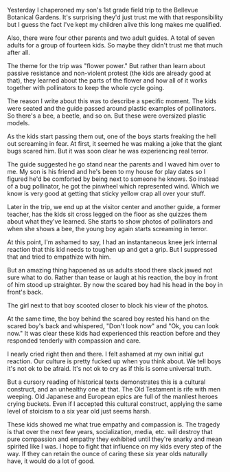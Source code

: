 Yesterday I chaperoned my son's 1st grade field trip to the Bellevue Botanical Gardens. It's surprising they'd just trust me with that responsibility but I guess the fact I've kept my children alive this long makes me qualified.

Also, there were four other parents and two adult guides. A total of seven adults for a group of fourteen kids. So maybe they didn't trust me that much after all.

The theme for the trip was "flower power." But rather than learn about passive resistance and non-violent protest (the kids are already good at that), they learned about the parts of the flower and how all of it works together with pollinators to keep the whole cycle going.

The reason I write about this was to describe a specific moment. The kids were seated and the guide passed around plastic examples of pollinators. So there's a bee, a beetle, and so on. But these were oversized plastic models.

As the kids start passing them out, one of the boys starts freaking the hell out screaming in fear. At first, it seemed he was making a joke that the giant bugs scared him. But it was soon clear he was experiencing real terror.

The guide suggested he go stand near the parents and I waved him over to me. My son is his friend and he's been to my house for play dates so I figured he'd be comforted by being next to someone he knows. So instead of a bug pollinator, he got the pinwheel which represented wind. Which we know is very good at getting that sticky yellow crap all over your stuff.

Later in the trip, we end up at the visitor center and another guide, a former teacher, has the kids sit cross legged on the floor as she quizzes them about what they've learned. She starts to show photos of pollinators and when she shows a bee, the young boy again starts screaming in terror.

At this point, I'm ashamed to say, I had an instantaneous knee jerk internal reaction that this kid needs to toughen up and get a grip. But I suppressed that and tried to empathize with him.

But an amazing thing happened as us adults stood there slack jawed not sure what to do. Rather than tease or laugh at his reaction, the boy in front of him stood up straighter. By now the scared boy had his head in the boy in front's back.

The girl next to that boy scooted closer to block his view of the photos.

At the same time, the boy behind the scared boy rested his hand on the scared boy's back and whispered, "Don't look now" and "Ok, you can look now." It was clear these kids had experienced this reaction before and they responded tenderly with compassion and care.

I nearly cried right then and there. I felt ashamed at my own initial gut reaction. Our culture is pretty fucked up when you think about. We tell boys it's not ok to be afraid. It's not ok to cry as if this is some universal truth.

But a cursory reading of historical texts demonstrates this is a cultural construct, and an unhealthy one at that. The Old Testament is rife with men weeping. Old Japanese and European epics are full of the manliest heroes crying buckets. Even if I accepted this cultural construct, applying the same level of stoicism to a six year old just seems harsh.

These kids showed me what true empathy and compassion is. The tragedy is that over the next few years, socialization, media, etc. will destroy that pure compassion and empathy they exhibited until they're snarky and mean spirited like I was. I hope to fight that influence on my kids every step of the way. If they can retain the ounce of caring these six year olds naturally have, it would do a lot of good.



